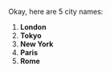 Okay, here are 5 city names:

1.  **London**
2.  **Tokyo**
3.  **New York**
4.  **Paris**
5.  **Rome**
